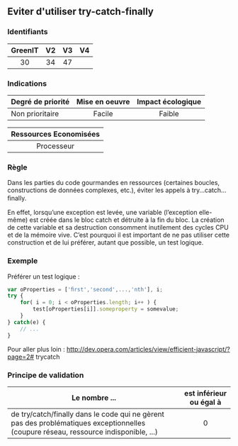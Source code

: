 ## Eviter d'utiliser try-catch-finally

### Identifiants

| GreenIT |  V2  |  V3  |  V4  |
|:-------:|:----:|:----:|:----:|
|   30   | 34  | 47  |      |

### Indications

| Degré de priorité |      Mise en oeuvre       |  Impact écologique    | 
|-------------------|:-------------------------:|:---------------------:|
| Non prioritaire   |  Facile                   | Faible                | 


|Ressources Economisées                                      |
|:----------------------------------------------------------:|
| Processeur   |

### Règle

Dans les parties du code gourmandes en ressources (certaines boucles, constructions de données complexes, etc.), éviter les appels à try…catch…ﬁnally.

En effet, lorsqu’une exception est levée, une variable (l’exception elle- même) est créée dans le bloc catch et détruite à la fin du bloc. La création de cette variable et sa destruction consomment inutilement des cycles CPU et de la mémoire vive. C’est pourquoi il est important de ne pas utiliser cette construction et de lui préférer, autant que possible, un test logique.

### Exemple

Préférer un test logique :
```javascript
var oProperties = ['ﬁrst','second',...,'nth'], i;
try {
    for( i = 0; i < oProperties.length; i++ ) {
        test[oProperties[i]].someproperty = somevalue;
    }
} catch(e) {
    // ...
}
```

Pour aller plus loin :
http://dev.opera.com/articles/view/efficient-javascript/?page=2# trycatch


### Principe de validation

| Le nombre ...     | est inférieur ou égal à   |  
|-------------------|:-------------------------:|
| de try/catch/finally dans le code qui ne gèrent pas des problématiques exceptionnelles (coupure réseau, ressource indisponible, ...)  | 0  |

